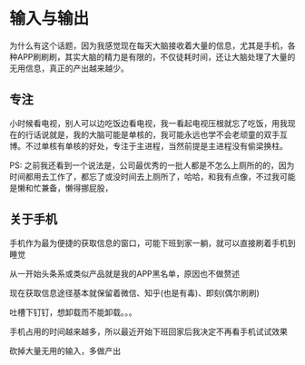 # 输入与输出

为什么有这个话题，因为我感觉现在每天大脑接收着大量的信息，尤其是手机，各种APP刷刷刷，其实大脑的精力是有限的，不仅徒耗时间，还让大脑处理了大量的无用信息，真正的产出越来越少。

## 专注

小时候看电视，别人可以边吃饭边看电视，我一看起电视压根就忘了吃饭，用我现在的行话说就是，我的大脑可能是单核的，我可能永远也学不会老顽童的双手互博。不过单核有单核的好处，专注于主进程，当然前提是主进程没有偷梁换柱。

PS: 之前我还看到一个说法是，公司最优秀的一批人都是不怎么上厕所的的，因为时间都用去工作了，都忘了或没时间去上厕所了，哈哈，和我有点像，不过我可能是懒和忙兼备，懒得挪屁股，

## 关于手机

手机作为最为便捷的获取信息的窗口，可能下班到家一躺，就可以直接刷着手机到睡觉

从一开始头条系或类似产品就是我的APP黑名单，原因也不做赘述

现在获取信息途径基本就保留着微信、知乎(也是有毒)、即刻(偶尔刷刷)

吐槽下钉钉，想卸载而不能卸载。。。

手机占用的时间越来越多，所以最近开始下班回家后我决定不再看手机试试效果

砍掉大量无用的输入，多做产出








